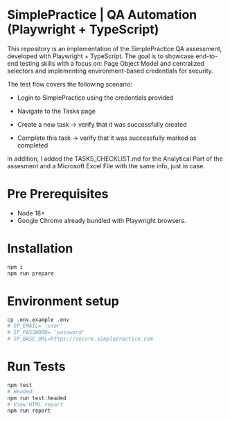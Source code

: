 # SimplePractice | QA Automation (Playwright + TypeScript)

This repository is an implementation of the SimplePractice QA assessment, developed with Playwright + TypeScript.
The goal is to showcase end-to-end testing skills with a focus on: 
Page Object Model and centralized selectors and implementing environment-based credentials for security.

The test flow  covers the following scenario:
* Login to SimplePractice using the credentials provided

* Navigate to the Tasks page

* Create a new task → verify that it was successfully created

* Complete this task → verify that it was successfully marked as completed

In addition, I added the TASKS_CHECKLIST.md for the Analytical Part of the assesment and a Microsoft Excel File with the same info, just in case.

# Pre Prerequisites
- Node 18+
- Google Chrome already bundled with Playwright browsers.

# Installation
```bash
npm i
npm run prepare
```
# Environment setup
```bash
cp .env.example .env
# SP_EMAIL= 'user'
# SP_PASSWORD= 'password'
# SP_BASE_URL=https://secure.simplepractice.com
```
# Run Tests
```bash
npm test
# Headed:
npm run test:headed
# View HTML report
npm run report
```

